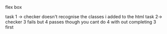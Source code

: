 flex box

task 1 -> checker doesn't recognise the classes i  added to the html
task 2-> checker 3 fails but 4 passes though you cant do 4 with out completing 3 first
